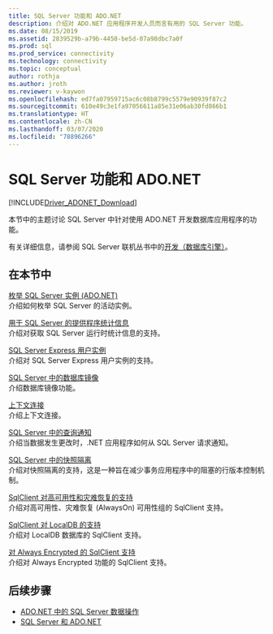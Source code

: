 ```yaml
---
title: SQL Server 功能和 ADO.NET
description: 介绍对 ADO.NET 应用程序开发人员而言有用的 SQL Server 功能。
ms.date: 08/15/2019
ms.assetid: 2839529b-a79b-4450-be5d-07a98dbc7a0f
ms.prod: sql
ms.prod_service: connectivity
ms.technology: connectivity
ms.topic: conceptual
author: rothja
ms.author: jroth
ms.reviewer: v-kaywon
ms.openlocfilehash: ed7fa07959715ac6c08b8799c5579e90939f87c2
ms.sourcegitcommit: 610e49c3e1fa97056611a85e31e06ab30fd866b1
ms.translationtype: HT
ms.contentlocale: zh-CN
ms.lasthandoff: 03/07/2020
ms.locfileid: "78896266"
---
```

# <a name="sql-server-features-and-adonet"></a>SQL Server 功能和 ADO.NET

[!INCLUDE[Driver_ADONET_Download](../../../includes/driver_adonet_download.md)]

本节中的主题讨论 SQL Server 中针对使用 ADO.NET 开发数据库应用程序的功能。  
  
有关详细信息，请参阅 SQL Server 联机丛书中的[开发（数据库引擎）](https://go.microsoft.com/fwlink/?LinkId=115245)。
  
## <a name="in-this-section"></a>在本节中  
[枚举 SQL Server 实例 (ADO.NET)](enumerate-instances-sql-server.md)  
介绍如何枚举 SQL Server 的活动实例。  
  
[用于 SQL Server 的提供程序统计信息](provider-statistics-sql-server.md)  
介绍对获取 SQL Server 运行时统计信息的支持。  
  
[SQL Server Express 用户实例](sql-server-express-user-instances.md)  
介绍对 SQL Server Express 用户实例的支持。  
  
[SQL Server 中的数据库镜像](database-mirroring-sql-server.md)  
介绍数据库镜像功能。  

[上下文连接](context-connection.md)  
介绍上下文连接。  
  
[SQL Server 中的查询通知](query-notifications-sql-server.md)  
介绍当数据发生更改时，.NET 应用程序如何从 SQL Server 请求通知。  
  
[SQL Server 中的快照隔离](snapshot-isolation-sql-server.md)  
介绍对快照隔离的支持，这是一种旨在减少事务应用程序中的阻塞的行版本控制机制。  
  
[SqlClient 对高可用性和灾难恢复的支持](sqlclient-support-high-availability-disaster-recovery.md)  
介绍对高可用性、灾难恢复 (AlwaysOn) 可用性组的 SqlClient 支持。  
  
[SqlClient 对 LocalDB 的支持](sqlclient-support-localdb.md)  
介绍对 LocalDB 数据库的 SqlClient 支持。

[对 Always Encrypted 的 SqlClient 支持](sqlclient-support-always-encrypted.md)  
介绍对 Always Encrypted 功能的 SqlClient 支持。

## <a name="next-steps"></a>后续步骤
- [ADO.NET 中的 SQL Server 数据操作](sql-server-data-operations.md)
- [SQL Server 和 ADO.NET](index.md)
